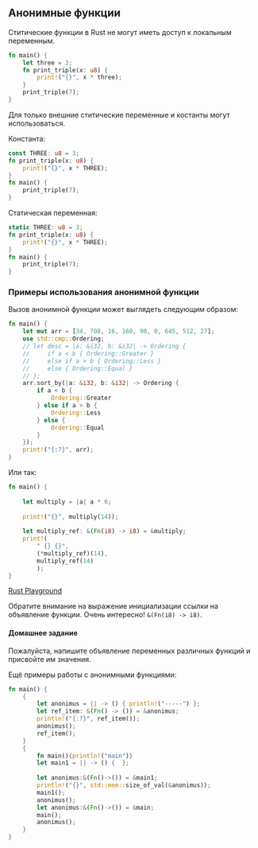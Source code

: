 ## Анонимные функции

Ститические функции в Rust не могут иметь доступ к локальным переменным.
```rust
fn main() {
    let three = 3;
    fn print_triple(x: u8) {
        print!("{}", x * three);
    }
    print_triple(7);
}
```

Для только внешние ститические переменные и костанты могут использоваться.

Константа:
```rust
const THREE: u8 = 3;
fn print_triple(x: u8) {
    print!("{}", x * THREE);
}
fn main() {
    print_triple(7);
}

```

Статическая переменная:
```rust
static THREE: u8 = 3;
fn print_triple(x: u8) {
    print!("{}", x * THREE);
}
fn main() {
    print_triple(7);
}
```

### Примеры использования анонимной функции
Вызов анонимной функции может выглядеть следующим образом:
```rust
fn main() {
    let mut arr = [34, 708, 16, 160, 90, 0, 645, 512, 27];
    use std::cmp::Ordering;
    // let desc = |a: &i32, b: &i32| -> Ordering {
    //     if a < b { Ordering::Greater }
    //     else if a > b { Ordering::Less }
    //     else { Ordering::Equal }
    // };
    arr.sort_by(|a: &i32, b: &i32| -> Ordering {
        if a < b {
            Ordering::Greater
        } else if a > b {
            Ordering::Less
        } else {
            Ordering::Equal
        }
    });
    print!("{:?}", arr);
}

```
Или так:
```rust
fn main() {
    
    let multiply = |a| a * 6;
    
    print!("{}", multiply(14));
    
    let multiply_ref: &(Fn(i8) -> i8) = &multiply;
    print!(
        " {} {}",
        (*multiply_ref)(14),
        multiply_ref(14)
        );
}
```
[Rust Playground](https://play.rust-lang.org/?gist=8003830639c6deca1a25b4a473bd4630&version=stable&mode=debug&edition=2015)

Обратите внимание на выражение инициализации ссылки на объявление функции. Очень интересно! `&(Fn(i8) -> i8)`.

#### Домашнее задание
Пожалуйста, напишите объявление переменных различных функций и присвойте им значения.

Ещё примеры работы с анонимными функциями:
```rust
fn main() {
    {
        let anonimus = || -> () { println!("-----") };
        let ref_item: &(Fn() -> ()) = &anonimus;
        println!("{:?}", ref_item());
        anonimus();
        ref_item();
    }
    {
        fn main(){println!("main")}
        let main1 = || -> () {  };
        
        let anonimus:&(Fn()->()) = &main1;
        println!("{}", std::mem::size_of_val(&anonimus));
        main1();
        anonimus();
        let anonimus:&(Fn()->()) = &main;
        main();
        anonimus();
    }
}
```
